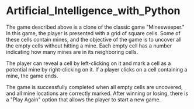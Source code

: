 # Artificial_Intelligence_with_Python



The game described above is a clone of the classic game "Minesweeper." In this game, the player is presented with a grid of square cells. Some of these cells contain mines, and the objective of the game is to uncover all the empty cells without hitting a mine. Each empty cell has a number indicating how many mines are in its neighboring cells.

The player can reveal a cell by left-clicking on it and mark a cell as a potential mine by right-clicking on it. If a player clicks on a cell containing a mine, the game ends.

The game is successfully completed when all empty cells are uncovered, and all mine locations are correctly marked. After winning or losing, there is a "Play Again" option that allows the player to start a new game.
